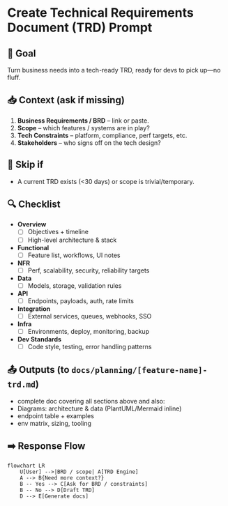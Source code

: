 # Create Technical Requirements Document (TRD) Prompt 

## 🎯 Goal
Turn business needs into a tech-ready TRD, ready for devs to pick up—no fluff.

## 📥 Context (ask if missing)
1. **Business Requirements / BRD** – link or paste.
2. **Scope** – which features / systems are in play?
3. **Tech Constraints** – platform, compliance, perf targets, etc.
4. **Stakeholders** – who signs off on the tech design?

## 🚦 Skip if
- A current TRD exists (<30 days) or scope is trivial/temporary.

## 🔍 Checklist
- **Overview**  
  - [ ] Objectives + timeline  
  - [ ] High-level architecture & stack  

- **Functional**  
  - [ ] Feature list, workflows, UI notes  

- **NFR**  
  - [ ] Perf, scalability, security, reliability targets  

- **Data**  
  - [ ] Models, storage, validation rules  

- **API**  
  - [ ] Endpoints, payloads, auth, rate limits  

- **Integration**  
  - [ ] External services, queues, webhooks, SSO  

- **Infra**  
  - [ ] Environments, deploy, monitoring, backup  

- **Dev Standards**  
  - [ ] Code style, testing, error handling patterns  

## 📤 Outputs (to `docs/planning/[feature-name]-trd.md`)
- complete doc covering all sections above and also:
- Diagrams: architecture & data (PlantUML/Mermaid inline)  
- endpoint table + examples  
- env matrix, sizing, tooling  

## ➡️ Response Flow
```mermaid
flowchart LR
    U[User] -->|BRD / scope| A[TRD Engine]
    A --> B{Need more context?}
    B -- Yes --> C[Ask for BRD / constraints]
    B -- No --> D[Draft TRD]
    D --> E[Generate docs]

